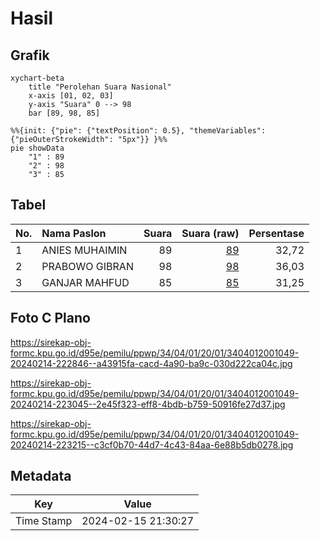 # Hasil

## Grafik

```mermaid
xychart-beta
    title "Perolehan Suara Nasional"
    x-axis [01, 02, 03]
    y-axis "Suara" 0 --> 98
    bar [89, 98, 85]
```

```mermaid
%%{init: {"pie": {"textPosition": 0.5}, "themeVariables": {"pieOuterStrokeWidth": "5px"}} }%%
pie showData
    "1" : 89
    "2" : 98
    "3" : 85
```

## Tabel

| No. | Nama Paslon    | Suara | Suara (raw) | Persentase |
|:--- |:-------------- | -----:| -----------:| ----------:|
| 1   | ANIES MUHAIMIN | 89    | [89][p-1]   | 32,72      |
| 2   | PRABOWO GIBRAN | 98    | [98][p-2]   | 36,03      |
| 3   | GANJAR MAHFUD  | 85    | [85][p-3]   | 31,25      |


[p-1]: https://github.com/gigit-pemilu/pemilu-2024/blob/main/pilpres/hitung-suara/sub/34-di-yogyakarta/sub/04-sleman/sub/01-gamping/sub/2001-balecatur/sub/049-tps/sub/paslon-1.txt
[p-2]: https://github.com/gigit-pemilu/pemilu-2024/blob/main/pilpres/hitung-suara/sub/34-di-yogyakarta/sub/04-sleman/sub/01-gamping/sub/2001-balecatur/sub/049-tps/sub/paslon-2.txt
[p-3]: https://github.com/gigit-pemilu/pemilu-2024/blob/main/pilpres/hitung-suara/sub/34-di-yogyakarta/sub/04-sleman/sub/01-gamping/sub/2001-balecatur/sub/049-tps/sub/paslon-3.txt

## Foto C Plano

https://sirekap-obj-formc.kpu.go.id/d95e/pemilu/ppwp/34/04/01/20/01/3404012001049-20240214-222846--a43915fa-cacd-4a90-ba9c-030d222ca04c.jpg

https://sirekap-obj-formc.kpu.go.id/d95e/pemilu/ppwp/34/04/01/20/01/3404012001049-20240214-223045--2e45f323-eff8-4bdb-b759-50916fe27d37.jpg

https://sirekap-obj-formc.kpu.go.id/d95e/pemilu/ppwp/34/04/01/20/01/3404012001049-20240214-223215--c3cf0b70-44d7-4c43-84aa-6e88b5db0278.jpg


## Metadata

| Key        | Value               |
| ---------- | ------------------- |
| Time Stamp | 2024-02-15 21:30:27 |



